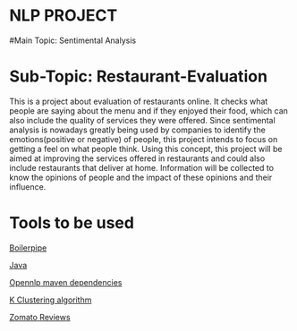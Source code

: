 # NLP PROJECT
#Main Topic: Sentimental Analysis

# Sub-Topic: Restaurant-Evaluation
This is a project about evaluation of restaurants online. It checks what people are saying about the menu and if they enjoyed their food, which can also include the quality of services they were offered.
Since sentimental analysis is nowadays greatly being used by companies to identify the emotions(positive or negative) of people, this project intends to focus on getting a feel on what people think. Using this concept, this project will be aimed at improving the services offered in restaurants and could also include restaurants that deliver at home. Information will be collected to know the opinions of people and the impact of these opinions and their influence.

# Tools to be used

[Boilerpipe](http://boilerpipe-web.appspot.com/)

[Java](https://www.java.com/en/)

[Opennlp maven dependencies](https://opennlp.apache.org/maven-dependency.html)

[K Clustering algorithm](http://sujitpal.blogspot.com.tr/2008/10/ir-math-in-java-experiments-in.html#kmeans)

[Zomato Reviews](https://www.zomato.com/london/restaurants?category=2)



